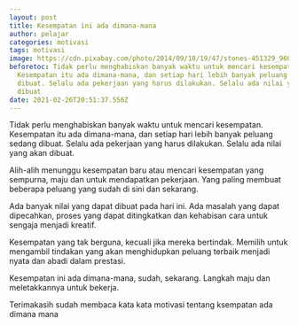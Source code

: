 ```yaml
---
layout: post
title: Kesempatan ini ada dimana-mana
author: pelajar
categories: motivasi
tags: motivasi
image: https://cdn.pixabay.com/photo/2014/09/18/19/47/stones-451329_960_720.jpg
beforetoc: Tidak perlu menghabiskan banyak waktu untuk mencari kesempatan.
  Kesempatan itu ada dimana-mana, dan setiap hari lebih banyak peluang sedang
  dibuat. Selalu ada pekerjaan yang harus dilakukan. Selalu ada nilai yang akan
  dibuat
date: 2021-02-26T20:51:37.556Z
---
```

Tidak perlu menghabiskan banyak waktu untuk mencari kesempatan. Kesempatan itu ada dimana-mana, dan setiap hari lebih banyak peluang sedang dibuat. Selalu ada pekerjaan yang harus dilakukan. Selalu ada nilai yang akan dibuat.

Alih-alih menunggu kesempatan baru atau mencari kesempatan yang sempurna, maju dan untuk mendapatkan pekerjaan. Yang paling membuat beberapa peluang yang sudah di sini dan sekarang.

Ada banyak nilai yang dapat dibuat pada hari ini. Ada masalah yang dapat dipecahkan, proses yang dapat ditingkatkan dan kehabisan cara untuk sengaja menjadi kreatif.

Kesempatan yang tak berguna, kecuali jika mereka bertindak. Memilih untuk mengambil tindakan yang akan menghidupkan peluang terbaik menjadi nyata dan abadi dalam prestasi.

Kesempatan ini ada dimana-mana, sudah, sekarang. Langkah maju dan meletakkannya untuk bekerja.

Terimakasih sudah membaca kata kata motivasi tentang ksempatan ada dimana mana